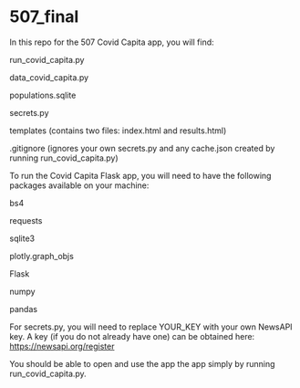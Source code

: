 # 507_final

In this repo for the 507 Covid Capita app, you will find:

run_covid_capita.py

data_covid_capita.py

populations.sqlite

secrets.py

templates (contains two files: index.html and results.html)

.gitignore (ignores your own secrets.py and any cache.json created by running run_covid_capita.py)

To run the Covid Capita Flask app, you will need to have the following packages available on your machine:

bs4

requests

sqlite3

plotly.graph_objs

Flask

numpy

pandas

For secrets.py, you will need to replace YOUR_KEY with your own NewsAPI key.
A key (if you do not already have one) can be obtained here: https://newsapi.org/register 

You should be able to open and use the app the app simply by running run_covid_capita.py.
